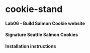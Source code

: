 # cookie-stand

#### Lab06 - Build Salmon Cookie website

#### Signature Seattle Salmon Cookies

#### Installation instructions 
